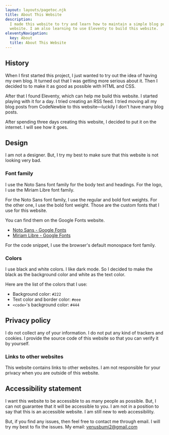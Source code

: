 ```yaml
---
layout: layouts/pagetoc.njk
title: About This Website
description:
  I made this website to try and learn how to maintain a simple blog post
  website. I am also learning to use Eleventy to build this website.
eleventyNavigation:
  key: About
  title: About This Website
---
```


## History

When I first started this project, I just wanted to try out the idea of having my own blog. It turned out that I was getting more serious about it. Then I decided to to make it as good as possible with HTML and CSS.

After that I found Eleventy, which can help me build this website. I started playing with it for a day. I tried creating an RSS feed. I tried moving all my blog posts from CodeNewbie to this website—luckily I don't have many blog posts.

After spending three days creating this website, I decided to put it on the internet. I will see how it goes.

## Design

I am not a designer. But, I try my best to make sure that this website is not looking very bad.

### Font family

I use the Noto Sans font family for the body text and headings. For the logo, I use the Miriam Libre font family.

For the Noto Sans font family, I use the regular and bold font weights. For the other one, I use the bold font weight. Those are the custom fonts that I use for this website.

You can find them on the Google Fonts website.

- [Noto Sans - Google Fonts](https://fonts.google.com/noto/specimen/Noto+Sans)
- [Miriam Libre - Google Fonts](https://fonts.google.com/specimen/Miriam+Libre)

For the code snippet, I use the browser's default monospace font family.

### Colors

I use black and white colors. I like dark mode. So I decided to make the black as the background color and white as the text color.

Here are the list of the colors that I use:

- Background color: `#222`
- Text color and border color: `#eee`
- `<code>`'s background color: `#444`

## Privacy policy

I do not collect any of your information. I do not put any kind of trackers and cookies. I provide the source code of this website so that you can verify it by yourself.

### Links to other websites

This website contains links to other websites. I am not responsible for your privacy when you are outside of this website.

## Accessibility statement

I want this website to be accessible to as many people as possible. But, I can not guarantee that it will be accessible to you. I am not in a position to say that this is an accessible website. I am still new to web accessibility.

But, if you find any issues, then feel free to contact me through email. I will try my best to fix the issues. My email: [venusbumi2@gmail.com](mailto:venusbumi2@gmail.com)
